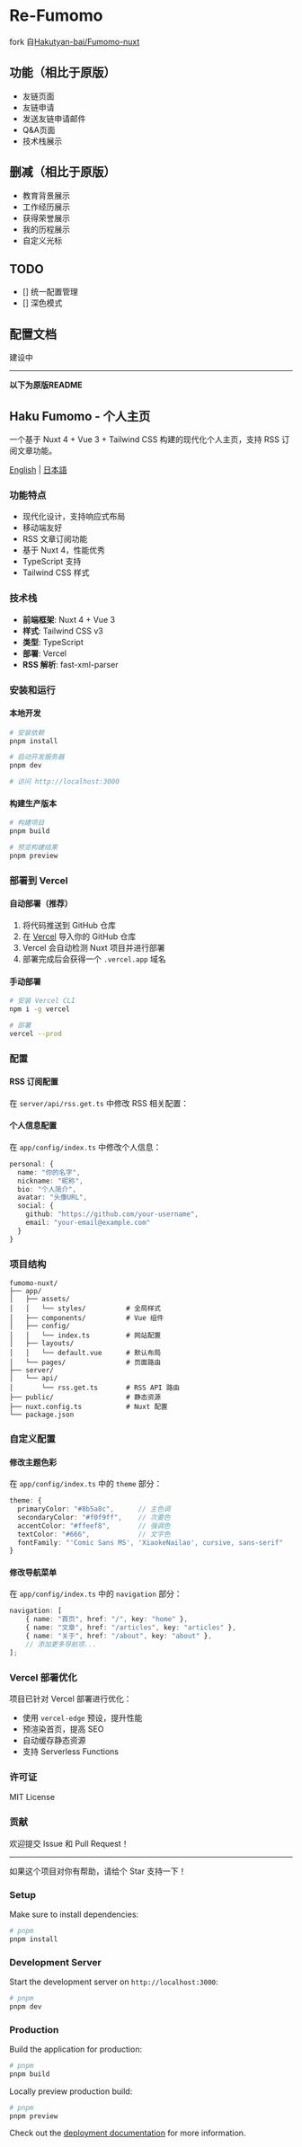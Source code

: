 # Re-Fumomo

fork 自[Hakutyan-bai/Fumomo-nuxt](https://github.com/Hakutyan-bai/Fumomo-nuxt)

## 功能（相比于原版）

- 友链页面
- 友链申请
- 发送友链申请邮件
- Q&A页面
- 技术栈展示

## 删减（相比于原版）

- 教育背景展示
- 工作经历展示
- 获得荣誉展示
- 我的历程展示
- 自定义光标

## TODO

- [] 统一配置管理
- [] 深色模式

## 配置文档

建设中

---

**以下为原版README**

## Haku Fumomo - 个人主页

一个基于 Nuxt 4 + Vue 3 + Tailwind CSS 构建的现代化个人主页，支持 RSS 订阅文章功能。

[English](./docs/README.en.md) | [日本語](./docs/README.ja.md)

### 功能特点

- 现代化设计，支持响应式布局
- 移动端友好
- RSS 文章订阅功能
- 基于 Nuxt 4，性能优秀
- TypeScript 支持
- Tailwind CSS 样式

### 技术栈

- **前端框架**: Nuxt 4 + Vue 3
- **样式**: Tailwind CSS v3
- **类型**: TypeScript
- **部署**: Vercel
- **RSS 解析**: fast-xml-parser

### 安装和运行

#### 本地开发

```bash
# 安装依赖
pnpm install

# 启动开发服务器
pnpm dev

# 访问 http://localhost:3000
```

#### 构建生产版本

```bash
# 构建项目
pnpm build

# 预览构建结果
pnpm preview
```

### 部署到 Vercel

#### 自动部署（推荐）

1. 将代码推送到 GitHub 仓库
2. 在 [Vercel](https://vercel.com) 导入你的 GitHub 仓库
3. Vercel 会自动检测 Nuxt 项目并进行部署
4. 部署完成后会获得一个 `.vercel.app` 域名

#### 手动部署

```bash
# 安装 Vercel CLI
npm i -g vercel

# 部署
vercel --prod
```

### 配置

#### RSS 订阅配置

在 `server/api/rss.get.ts` 中修改 RSS 相关配置：

#### 个人信息配置

在 `app/config/index.ts` 中修改个人信息：

```typescript
personal: {
  name: "你的名字",
  nickname: "昵称",
  bio: "个人简介",
  avatar: "头像URL",
  social: {
    github: "https://github.com/your-username",
    email: "your-email@example.com"
  }
}
```

### 项目结构

```
fumomo-nuxt/
├── app/
│   ├── assets/
│   │   └── styles/          # 全局样式
│   ├── components/          # Vue 组件
│   ├── config/
│   │   └── index.ts         # 网站配置
│   ├── layouts/
│   │   └── default.vue      # 默认布局
│   └── pages/               # 页面路由
├── server/
│   └── api/
│       └── rss.get.ts       # RSS API 路由
├── public/                  # 静态资源
├── nuxt.config.ts           # Nuxt 配置
└── package.json
```

### 自定义配置

#### 修改主题色彩

在 `app/config/index.ts` 中的 `theme` 部分：

```typescript
theme: {
  primaryColor: "#8b5a8c",      // 主色调
  secondaryColor: "#f0f9ff",    // 次要色
  accentColor: "#ffeef8",       // 强调色
  textColor: "#666",            // 文字色
  fontFamily: "'Comic Sans MS', 'XiaokeNailao', cursive, sans-serif"
}
```

#### 修改导航菜单

在 `app/config/index.ts` 中的 `navigation` 部分：

```typescript
navigation: [
    { name: "首页", href: "/", key: "home" },
    { name: "文章", href: "/articles", key: "articles" },
    { name: "关于", href: "/about", key: "about" },
    // 添加更多导航项...
];
```

### Vercel 部署优化

项目已针对 Vercel 部署进行优化：

- 使用 `vercel-edge` 预设，提升性能
- 预渲染首页，提高 SEO
- 自动缓存静态资源
- 支持 Serverless Functions

### 许可证

MIT License

### 贡献

欢迎提交 Issue 和 Pull Request！

---

如果这个项目对你有帮助，请给个 Star 支持一下！

### Setup

Make sure to install dependencies:

```bash
# pnpm
pnpm install
```

### Development Server

Start the development server on `http://localhost:3000`:

```bash
# pnpm
pnpm dev
```

### Production

Build the application for production:

```bash
# pnpm
pnpm build
```

Locally preview production build:

```bash
# pnpm
pnpm preview
```

Check out the [deployment documentation](https://nuxt.com/docs/getting-started/deployment) for more information.
